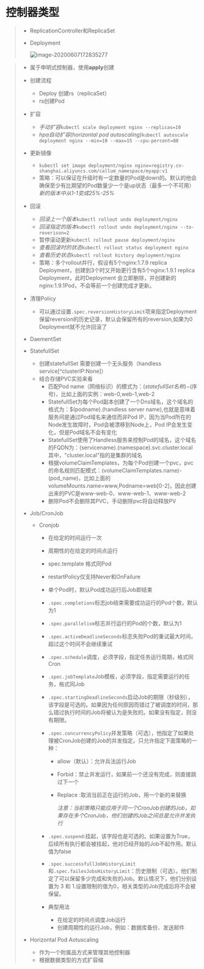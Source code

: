 # 控制器类型

> * ReplicationController和ReplicaSet
>
> * Deployment
>
>   ![image-20200607172835277](http://carson-mweb.oss-cn-beijing.aliyuncs.com/2020/06/14/image20200607172835277.png?image/auto-orient,1/quality,q_90)

> 
>   * 属于申明式控制器，使用**apply**创建
>   * 创建流程
>     * Deploy 创建rs（replicaSet）
>     * rs创建Pod
>   * 扩容
>     * *手动扩容*```kubectl scale deployment nginx --replicas=10```
>     * *hpa自动扩容(horizontal pod autoscaling)*```kubectl autoscale deployment nginx --min=10 --max=15 --cpu-percent=80 ```
>   * 更新镜像
>     * ```kubectl set image deployment/nginx nginx=registry.cn-shanghai.aliyuncs.com/callum_namespace/myapp:v1	```
>     * 策略：可以保证在升级时有一定数量的Pod是down的。默认的他会确保至少有比期望的Pod数量少一个是up状态（最多一个不可用）*新的版本中从1-1变成25%-25%*
>   * 回滚
>     * *回滚上一个版本*```kubectl rollout undo deployment/nginx```
>     * *回滚指定的版本*```kubectl rollout undo deployment/nginx --to-reverison=2``` 
>     * 暂停滚动更新```kubectl rollout pause deployment/nginx```
>     * *查看回滚时的状态*```kubectl rollout status deployment nginx```
>     * *查看历史状态*```kubectl rollout history deployment/nginx```
>     * 策略：多个rollout并行，假设有5个nginx:1.7.9 replica Deployment，创建到3个时又开始更行含有5个nginx:1.9.1 replica Deployment，此时Deployment 会立即删除，并创建新的nginx:1.9.1Pod，不会等前一个创建完成才更新。
>   * 清理Policy
>     * 可以通过设置```.spec.reversionHistoryLimit```项来指定Deployment保留reversion的历史记录，默认会保留所有的reversion,如果为0 Deployment就不允许回滚了
>
> * DaementSet
>
> * StatefullSet
>
>   * 创建statefullSet 需要创建一个无头服务（handless service[^clusterIP:None]）
>   * 结合存储PVC实验来看
>     * 匹配Pod name（网络标识）的模式为：$(statefullSet名称)-$(序号)，比如上面的实例：web-0,web-1,web-2
>     * StatefullSet为每个Pod副本创建了一个Dns域名，这个域名的格式为：$(podname).(handless server name),也就是意味着服务间是通过Pod域名来通信而非Pod IP，因为当Pod所在的Node发生故障时，Pod会被漂移到Node上，Pod IP会发生变化，但是Pod域名不会有变化
>     * StatefullSet使用了Handless服务来控制Pod的域名，这个域名的FQDN为：(servicename).(namespace).svc.cluster.local  其中，"cluster.local"指的是集群的域名
>     * 根据volumeClaimTemplates，为每个Pod创建一个pvc，pvc的命名规则匹配模式：(volumeClaimTemplates.name)-(pod_name)，比如上面的volumeMounts.name=www,Podname=web[0-2]，因此创建出来的PVC是www-web-0、www-web-1、www-web-2
>     * 删除Pod不会删除其PVC，手动删除pvc将自动释放PV
>
> * Job/CronJob
>
>   * Cronjob 
>
>     * 在给定的时间运行一次
>
>     * 周期性的在给定的时间点运行
>
>     * spec.template 格式同Pod
>
>     * restartPolicy仅支持Never和OnFailure
>
>     * 单个Pod时，默认Pod成功运行后Job即结束
>
>     * `.spec.completions`标志job结束需要成功运行的Pod个数，默认为1
>
>     * `.spec.parallelism`标志并行运行的Pod的个数，默认为1
>
>     * `.spec.activeDeadlineSeconds`标志失败Pod的重试最大时间，超过这个时间不会继续重试
>
>     * `.spec.schedule`调度，必须字段，指定任务运行周期，格式同Cron
>
>     * `.spec.jobTemplate`Job模板，必须字段，指定需要运行的任务，格式同Job
>
>     * `.spec.startingDeadlineSeconds`启动Job的期限（秒级别），该字段是可选的。如果因为任何原因而错过了被调度的时间，那么错过执行时间的Job将被认为是失败的。如果没有指定，则没有期限。
>
>     * `.spec.concurrencyPolicy`并发策略（可选），他指定了如果处理被CronJob创建的Job的并发指定。只允许指定下面策略的一种：
>
>       * allow（默认）：允许兵法运行Job
>
>       * Forbid：禁止并发运行，如果前一个还没有完成，则直接跳过下一个
>
>       * Replace :取消当前正在运行的Job，用一个新的来替换
>
>         *注意：当前策略只能应用于同一个CronJob创建的Job，如果存在多个CronJob，他们创建的Job之间总是允许并发执行*
>
>     * `.spec.suspend`:挂起，该字段也是可选的。如果设置为True，后续所有执行都会被挂起，他对已经开始的Job不起作用。默认值为false
>
>     * `.spec.successfullJobHistoryLimit`和`.spec.failesJobsHistoryLimit`：历史限制（可选）。他们制定了可以保留多少完成和失败的Job。默认情况下，他们分别设置为 3 和 1.设置限制的值为0，相关类型的Job完成后将不会被保留。
>
>     * 典型用法
>
>       * 在给定的时间点调度Job运行
>       * 创建周期性的运行Job，例如：数据库备份、发送邮件
>
> * Horizontal Pod Aotuscaling
>
>   * 作为一个附属品方式来管理其他控制器
>   * 根据数据类型的方式扩容缩